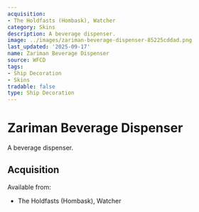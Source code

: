 ```yaml
---
acquisition:
- The Holdfasts (Hombask), Watcher
category: Skins
description: A beverage dispenser.
image: ../images/zariman-beverage-dispenser-85225cddad.png
last_updated: '2025-09-17'
name: Zariman Beverage Dispenser
source: WFCD
tags:
- Ship Decoration
- Skins
tradable: false
type: Ship Decoration
---
```


# Zariman Beverage Dispenser

A beverage dispenser.

## Acquisition

Available from:
- The Holdfasts (Hombask), Watcher

